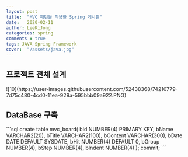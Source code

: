 ```yaml
---
layout: post
title:  "MVC 패턴을 적용한 Spring 게시판"
date:   2020-02-11
author: LeeKiJong
categories: spring
comments : true
tags: JAVA Spring Framework
cover:  "/assets/java.jpg"
---
```

<h2>프로젝트 전체 설계</h2>
![10](https://user-images.githubusercontent.com/52438368/74210779-7d75c480-4cd0-11ea-929a-595bbb09a922.PNG)
<h2>DataBase 구축</h2>
```sql
create table mvc_board(
    bId NUMBER(4) PRIMARY KEY,
    bName VARCHAR2(20),
    bTitle VARCHAR2(100),
    bContent VARCHAR(300),
    bDate DATE DEFAULT SYSDATE,
    bHit NUMBER(4) DEFAULT 0,
    bGroup NUMBER(4),
    bStep NUMBER(4),
    bIndent NUMBER(4)
);
commit;
```
